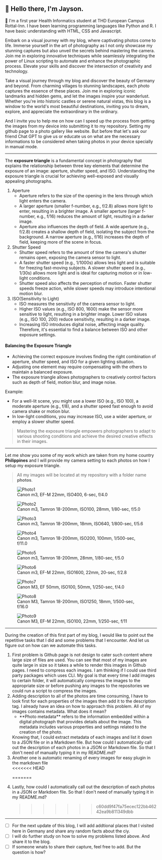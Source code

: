 

##  :wave: Hello there, I'm **Jayson**.

:school: I'm a first year Health Informatics  student at THD European Campus Rottal-Inn. I have been learning programming languages like Python and R. I have basic understanding with HTML, CSS and Javascript. 

Embark on a visual journey with my blog, where captivating photos come to life. Immerse yourself in the art of photography as I not only showcase my stunning captures but also unveil the secrets behind mastering the camera. Join me in exploring innovative techniques while seamlessly integrating the power of Linux scripting to automate and enhance the photographic process. Elevate your skills and discover the intersection of creativity and technology.

Take a visual journey through my blog and discover the beauty of Germany and beyond. From charming villages to stunning landscapes, each photo captures the essence of these places. Join me in exploring iconic landmarks and hidden gems, and let the images inspire your wanderlust. Whether you're into historic castles or serene natural vistas, this blog is a window to the world's most beautiful destinations, inviting you to dream, explore, and appreciate the extraordinary in the ordinary. 

And I invite you to help me on how can I speed up the process from getting the images from my device into submitting it to my repository. Setting my github page to a photo gallery like website.  But before that let's ask our friend Chat GPT to give us or educate us on what are the necessary informations to be considered when taking photos in your device specially in manual mode.

_____

The **exposure triangle** is a fundamental concept in photography that explains the relationship between three key elements that determine the exposure of an image: aperture, shutter speed, and ISO. Understanding the exposure triangle is crucial for achieving well-exposed and visually appealing photographs.

<ol>
	<li>Aperture
		<ul>
			<li>Aperture refers to the size of the opening in the lens through which light enters the camera.</li>
			<li>A larger aperture (smaller f-number, e.g., f/2.8) allows more light to enter, resulting in a brighter image. A smaller aperture (larger f-number, e.g., f/16) reduces the amount of light, resulting in a darker image.</li>
			<li>Aperture also influences the depth of field. A wide aperture (e.g., f/2.8) creates a shallow depth of field, isolating the subject from the background. A narrow aperture (e.g., f/16) increases the depth of field, keeping more of the scene in focus.</li>
		</ul>
	</li>
	<li>Shutter Speed
		<ul>
			<li> Shutter speed refers to the amount of time the camera's shutter remains open, exposing the camera sensor to light.</li>
			<li>A faster shutter speed (e.g., 1/1000s) allows less light and is suitable for freezing fast-moving subjects. A slower shutter speed (e.g., 1/30s) allows more light and is ideal for capturing motion or in low-light conditions.</li>
			<li>Shutter speed also affects the perception of motion. Faster shutter speeds freeze action, while slower speeds may introduce intentional motion blur.</li>
		</ul>
	</li>
	<li>ISO(Sensitivity to Light)
 		<ul>
			<li>ISO measures the sensitivity of the camera sensor to light.</li>
			<li>Higher ISO values (e.g., ISO 800, 1600) make the sensor more sensitive to light, resulting in a brighter image. Lower ISO values (e.g., ISO 100, 200) reduce sensitivity, resulting in a darker image.</li>
			<li>Increasing ISO introduces digital noise, affecting image quality. Therefore, it's essential to find a balance between ISO and other exposure settings.</li>
		</ul>
	</li>
</ol>

#### Balancing the Exposure Triangle
<ul>
	<li>Achieving the correct exposure involves finding the right combination of aperture, shutter speed, and ISO for a given lighting situation.</li>
	<li>Adjusting one element may require compensating with the others to maintain a balanced exposure.</li>
	<li>The exposure triangle allows photographers to creatively control factors such as depth of field, motion blur, and image noise.</li>
</ul>

Example: 

<ul>
	<li>For a well-lit scene, you might use a lower ISO (e.g., ISO 100), a moderate aperture (e.g., f/8), and a shutter speed fast enough to avoid camera shake or motion blur.</li>
	<li>In low-light conditions, you may increase ISO, use a wider aperture, or employ a slower shutter speed.</li>
</ul>

>Mastering the exposure triangle empowers photographers to adapt to various shooting conditions and achieve the desired creative effects in their images.
>

______

Let me show you some of my work which are taken from my home country **Philippines** and I will provide my camera setting to each photos  on how I setup my exposure triangle. 

>All my images will be located at my repository with a folder  name **photos**.

<link rel="stylesheet" href="/Shutter101/css/photo-tile.css">
<div class="gallery">
	<figure>	
		<img src="/Shutter101/photos/photo1.jpg" alt="Photo1">
		<figcaption>Canon m3, EF-M 22mm, ISO400, 6-sec, f/4.0</figcaption>
	</figure>
	<figure>		
		<img src="/Shutter101/photos/photo2.jpg" alt="Photo2">
		<figcaption>Canon m3, Tamron 18-200mm, ISO100, 28mm, 1/80-sec, f/5.0</figcaption>
	</figure>
  	<figure>	
		<img src="/Shutter101/photos/photo3.jpg" alt="Photo3">
		<figcaption>Canon m3, Tamron 18-200mm, 18mm, ISO640,  1/800-sec, f/5.6</figcaption>
	</figure>
	<figure>	
		<img src="/Shutter101/photos/photo4.jpg" alt="Photo4">
		<figcaption>Canon m3, Tamron 18-200mm, ISO200, 100mm, 1/500-sec, f/11.0</figcaption>
  	</figure>
	<figure>	
		<img src="/Shutter101/photos/photo5.jpg" alt="Photo5">
		<figcaption>Canon m3, Tamron 18-200mm, 28mm, 1/80-sec, f/5.0</figcaption>
	</figure>
	<figure>	
		<img src="/Shutter101/photos/photo6.jpg" alt="Photo6">
		<figcaption>Canon m3, EF-M 22mm, ISO1600, 22mm, 20-sec, f/2.8</figcaption>
	</figure>
	<figure>	
		<img src="/Shutter101/photos/photo7.JPG" alt="Photo7">
		<figcaption>Canon M3, EF 50mm, ISO100, 50mm, 1/250-sec, f/4.0</figcaption>
	</figure> 
	<figure>	
		<img src="/Shutter101/photos/photo8.jpg" alt="Photo8">
		<figcaption>Canon M3, Tamron 18-200mm, ISO1250, 18mm, 1/500-sec, f/16.0</figcaption>
	</figure> 
	<figure>	
		<img src="/Shutter101/photos/photo9.jpg" alt="Photo9">
		<figcaption>Canon M3, EF-M 22mm, ISO100, 22mm, 1/250-sec, f/11</figcaption>
	</figure> 

</div>

______

During the creation of this first part of my blog, I would like to point out the repetitive tasks that I did and some problems that I encounter. And let us figure out on how can we automate this tasks. 

<ol>
	<li>First problem is Github page is not design to cater such content where large size of files are used. You can see that most of my images are quite large in size so it takes a while to render this images in Github pages. I need to compress each images.  I am thinking if I could use third party packages which uses CLI. My goal is that every time I add images to certain folder, it will automatically compress the images to the appropriate size or before pushing any images to the repositories we could run a script to compress the images.</li>
	<li>Adding description to all of the photos are time consuming, I have to look first for each properties of the images then add it to the description tag. I already have an idea on how to approach this problem. All of my images contains metadata. What does it mean?
		<ul>
			<li>**Photo metadata** refers to the information embedded within a digital photograph that provides details about the image. This metadata includes various properties and settings related to the creation of the photo.</li>
		</ul>
		Knowing that, I could extract metadata of each images and list it down to a JSON file or in a Markdown file. But how could I automatically call out the description of each photos in a JSON or Markdown file. So that I don't need of manually typing it in my README.md?
	</li>
	<li>Another one is automatic renaming  of every images for easy plugin in the markdown file </li>
<<<<<<< HEAD

=======
	<li>Lastly, how could I automatically call out the description of each photos in a JSON or Markdoen file. So that I don't need of manually typing it in my README.md?</li>
>>>>>>> c60dd9f47fa75ecec122bb46242ea9b811349dbb
</ol>

______

- [ ] For the next update of this blog, I will add addtional places that I visited here in Germany and share any random facts about the ciy. 
- [ ] I will do further study on how to solve my problems listed above. And share it to the blog. 
- [ ] If someone wnats to share their capture, feel free to add. But the question is how?
